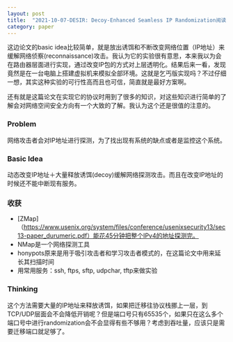 ```yaml
---
layout: post
title:  "2021-10-07-DESIR: Decoy-Enhanced Seamless IP Randomization阅读笔记"
category: paper
---
```

这边论文的basic idea比较简单，就是放出诱饵和不断改变网络位置（IP地址）来缓解网络侦察(reconnaissance)攻击。我认为它的实验很有意思，本来我以为会在路由器层面进行实现，通过改变IP包的方式对上层透明化。结果后来一看，发现竟然是在一台电脑上搭建虚拟机来模拟全部环境。这就是乞丐版实现吗？不过仔细一想，其实这种实验的可行性高而且也可信，简直就是最好方案啊。

还有就是这篇论文在实现它的协议时用到了很多的知识，对这些知识进行简单的了解会对网络空间安全方向有一个大致的了解。我认为这个还是很值的注意的。

### Problem
网络攻击者会对IP地址进行探测，为了找出现有系统的缺点或者是监控这个系统。

### Basic Idea
动态改变IP地址＋大量释放诱饵(decoy)缓解网络探测攻击。而且在改变IP地址的时候还不能中断现有服务。

### 收获
- [ZMap]（https://www.usenix.org/system/files/conference/usenixsecurity13/sec13-paper_durumeric.pdf）能花45分钟把整个IPv4的地址探测完。
- NMap是一个网络探测工具
- honypots原来是用于吸引攻击者和学习攻击者模式的，在这篇论文中用来延长其扫描时间
- 用常用服务：ssh, ftps, sftp, udpchar, tftp来做实验

### Thinking
这个方法需要大量的IP地址来释放诱饵，如果把迁移往协议栈挪上一层，到TCP/UDP层面会不会降低开销呢？但是端口号只有65535个，如果只在这么多个端口号中进行randomization会不会显得有些不够用？考虑到吞吐量，应该只是需要迁移端口就足够了。

